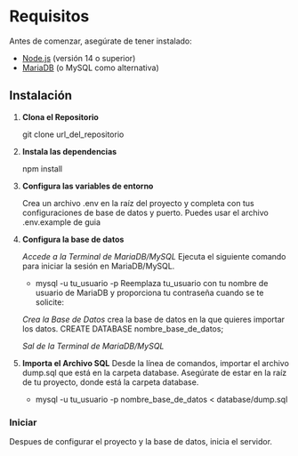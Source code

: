 # Requisitos

Antes de comenzar, asegúrate de tener instalado:

- [Node.js](https://nodejs.org/) (versión 14 o superior)
- [MariaDB](https://mariadb.org/) (o MySQL como alternativa)

## Instalación

1. **Clona el Repositorio**

   git clone url_del_repositorio

2. **Instala las dependencias**

    npm install

3. **Configura las variables de entorno**

    Crea un archivo .env en la raíz del proyecto y completa con tus configuraciones de base de datos y puerto. Puedes usar el archivo .env.example de guia

4. **Configura la base de datos**

    *Accede a la Terminal de MariaDB/MySQL*
    Ejecuta el siguiente comando para iniciar la sesión en MariaDB/MySQL.
    - mysql -u tu_usuario -p
    Reemplaza tu_usuario con tu nombre de usuario de MariaDB y proporciona tu contraseña cuando se te solicite:

    *Crea la Base de Datos*
    crea la base de datos en la que quieres importar los datos.
    CREATE DATABASE nombre_base_de_datos;

    *Sal de la Terminal de MariaDB/MySQL*

5. **Importa el Archivo SQL**
    Desde la línea de comandos, importar el archivo dump.sql que está en la carpeta database.
    Asegúrate de estar en la raíz de tu proyecto, donde está la carpeta database.

    - mysql -u tu_usuario -p nombre_base_de_datos < database/dump.sql

### Iniciar

Despues de configurar el proyecto y la base de datos, inicia el servidor.
